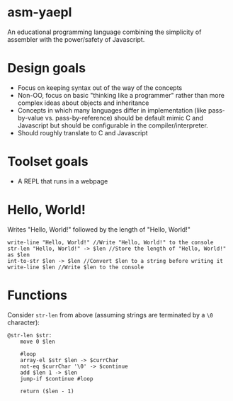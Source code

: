 # asm-yaepl
An educational programming language combining the simplicity of assembler with the power/safety of Javascript.

# Design goals
- Focus on keeping syntax out of the way of the concepts
- Non-OO, focus on basic "thinking like a programmer" rather than more complex ideas about objects and inheritance
- Concepts in which many languages differ in implementation (like pass-by-value vs. pass-by-reference) should be default mimic C and Javascript but should be configurable in the compiler/interpreter.
- Should roughly translate to C and Javascript

# Toolset goals
- A REPL that runs in a webpage

# Hello, World!
Writes "Hello, World!" followed by the length of "Hello, World!"
```
write-line "Hello, World!" //Write "Hello, World!" to the console
str-len "Hello, World!" -> $len //Store the length of "Hello, World!" as $len
int-to-str $len -> $len //Convert $len to a string before writing it
write-line $len //Write $len to the console
```

# Functions
Consider ``str-len`` from above (assuming strings are terminated by a ``\0`` character):

```
@str-len $str:
    move 0 $len

    #loop
    array-el $str $len -> $currChar
    not-eq $currChar '\0' -> $continue
    add $len 1 -> $len
    jump-if $continue #loop
    
    return ($len - 1)
```
